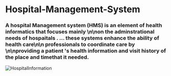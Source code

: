 # Hospital-Management-System
### A hospital Management system (HMS) is an element of health informatics that focuses mainly \n\non the adminstrational needs of hospaitals . ... these systems enhance the ability of health care\n\n professionals to coordinate care by \n\nproviding a patient 's health information and visit history of the place and timethat it needed.
![HospitalInformation](https://user-images.githubusercontent.com/81833778/144725546-7862c31a-2d84-4efc-a2b0-86889f4e3b43.jpeg)
